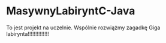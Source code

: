 # MasywnyLabiryntC-Java
To jest projekt na uczelnie. Wspólnie rozwiążmy zagadkę Giga labirynta!!!!!!!!!!!!!!
